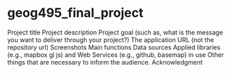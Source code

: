 # geog495_final_project

Project title
Project description
Project goal (such as, what is the message you want to deliver through your project?)
The application URL (not the repository url)
Screenshots
Main functions
Data sources
Applied libraries (e.g., mapbox gl js) and Web Services (e.g., github, basemap) in use
Other things that are necessary to inform the audience.
Acknowledgment
